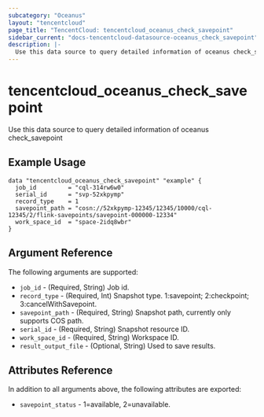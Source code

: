 ```yaml
---
subcategory: "Oceanus"
layout: "tencentcloud"
page_title: "TencentCloud: tencentcloud_oceanus_check_savepoint"
sidebar_current: "docs-tencentcloud-datasource-oceanus_check_savepoint"
description: |-
  Use this data source to query detailed information of oceanus check_savepoint
---
```


# tencentcloud_oceanus_check_savepoint

Use this data source to query detailed information of oceanus check_savepoint

## Example Usage

```hcl
data "tencentcloud_oceanus_check_savepoint" "example" {
  job_id         = "cql-314rw6w0"
  serial_id      = "svp-52xkpymp"
  record_type    = 1
  savepoint_path = "cosn://52xkpymp-12345/12345/10000/cql-12345/2/flink-savepoints/savepoint-000000-12334"
  work_space_id  = "space-2idq8wbr"
}
```

## Argument Reference

The following arguments are supported:

* `job_id` - (Required, String) Job id.
* `record_type` - (Required, Int) Snapshot type. 1:savepoint; 2:checkpoint; 3:cancelWithSavepoint.
* `savepoint_path` - (Required, String) Snapshot path, currently only supports COS path.
* `serial_id` - (Required, String) Snapshot resource ID.
* `work_space_id` - (Required, String) Workspace ID.
* `result_output_file` - (Optional, String) Used to save results.

## Attributes Reference

In addition to all arguments above, the following attributes are exported:

* `savepoint_status` - 1=available, 2=unavailable.


